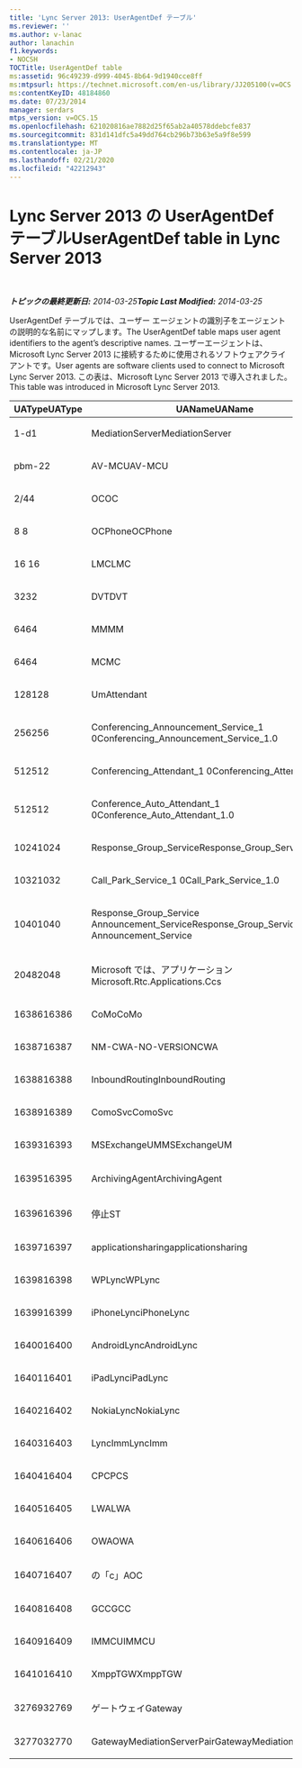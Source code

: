 ```yaml
---
title: 'Lync Server 2013: UserAgentDef テーブル'
ms.reviewer: ''
ms.author: v-lanac
author: lanachin
f1.keywords:
- NOCSH
TOCTitle: UserAgentDef table
ms:assetid: 96c49239-d999-4045-8b64-9d1940cce8ff
ms:mtpsurl: https://technet.microsoft.com/en-us/library/JJ205100(v=OCS.15)
ms:contentKeyID: 48184860
ms.date: 07/23/2014
manager: serdars
mtps_version: v=OCS.15
ms.openlocfilehash: 621020816ae7882d25f65ab2a40578ddebcfe837
ms.sourcegitcommit: 831d141dfc5a49dd764cb296b73b63e5a9f8e599
ms.translationtype: MT
ms.contentlocale: ja-JP
ms.lasthandoff: 02/21/2020
ms.locfileid: "42212943"
---
```

<div data-xmlns="http://www.w3.org/1999/xhtml">

<div class="topic" data-xmlns="http://www.w3.org/1999/xhtml" data-msxsl="urn:schemas-microsoft-com:xslt" data-cs="https://msdn.microsoft.com/">

<div data-asp="https://msdn2.microsoft.com/asp">

# <a name="useragentdef-table-in-lync-server-2013"></a><span data-ttu-id="0c1d8-102">Lync Server 2013 の UserAgentDef テーブル</span><span class="sxs-lookup"><span data-stu-id="0c1d8-102">UserAgentDef table in Lync Server 2013</span></span>

</div>

<div id="mainSection">

<div id="mainBody">

<span> </span>

<span data-ttu-id="0c1d8-103">_**トピックの最終更新日:** 2014-03-25_</span><span class="sxs-lookup"><span data-stu-id="0c1d8-103">_**Topic Last Modified:** 2014-03-25_</span></span>

<span data-ttu-id="0c1d8-104">UserAgentDef テーブルでは、ユーザー エージェントの識別子をエージェントの説明的な名前にマップします。</span><span class="sxs-lookup"><span data-stu-id="0c1d8-104">The UserAgentDef table maps user agent identifiers to the agent’s descriptive names.</span></span> <span data-ttu-id="0c1d8-105">ユーザーエージェントは、Microsoft Lync Server 2013 に接続するために使用されるソフトウェアクライアントです。</span><span class="sxs-lookup"><span data-stu-id="0c1d8-105">User agents are software clients used to connect to Microsoft Lync Server 2013.</span></span> <span data-ttu-id="0c1d8-106">この表は、Microsoft Lync Server 2013 で導入されました。</span><span class="sxs-lookup"><span data-stu-id="0c1d8-106">This table was introduced in Microsoft Lync Server 2013.</span></span>


<table>
<colgroup>
<col style="width: 33%" />
<col style="width: 33%" />
<col style="width: 33%" />
</colgroup>
<thead>
<tr class="header">
<th><span data-ttu-id="0c1d8-107">UAType</span><span class="sxs-lookup"><span data-stu-id="0c1d8-107">UAType</span></span></th>
<th><span data-ttu-id="0c1d8-108">UAName</span><span class="sxs-lookup"><span data-stu-id="0c1d8-108">UAName</span></span></th>
<th><span data-ttu-id="0c1d8-109">UACategory</span><span class="sxs-lookup"><span data-stu-id="0c1d8-109">UACategory</span></span></th>
</tr>
</thead>
<tbody>
<tr class="odd">
<td><p><span data-ttu-id="0c1d8-110">1-d</span><span class="sxs-lookup"><span data-stu-id="0c1d8-110">1</span></span></p></td>
<td><p><span data-ttu-id="0c1d8-111">MediationServer</span><span class="sxs-lookup"><span data-stu-id="0c1d8-111">MediationServer</span></span></p></td>
<td><p><span data-ttu-id="0c1d8-112">MediationServer</span><span class="sxs-lookup"><span data-stu-id="0c1d8-112">MediationServer</span></span></p></td>
</tr>
<tr class="even">
<td><p><span data-ttu-id="0c1d8-113">pbm-2</span><span class="sxs-lookup"><span data-stu-id="0c1d8-113">2</span></span></p></td>
<td><p><span data-ttu-id="0c1d8-114">AV-MCU</span><span class="sxs-lookup"><span data-stu-id="0c1d8-114">AV-MCU</span></span></p></td>
<td><p><span data-ttu-id="0c1d8-115">AV-MCU</span><span class="sxs-lookup"><span data-stu-id="0c1d8-115">AV-MCU</span></span></p></td>
</tr>
<tr class="odd">
<td><p><span data-ttu-id="0c1d8-116">2/4</span><span class="sxs-lookup"><span data-stu-id="0c1d8-116">4</span></span></p></td>
<td><p><span data-ttu-id="0c1d8-117">OC</span><span class="sxs-lookup"><span data-stu-id="0c1d8-117">OC</span></span></p></td>
<td><p><span data-ttu-id="0c1d8-118">OC</span><span class="sxs-lookup"><span data-stu-id="0c1d8-118">OC</span></span></p></td>
</tr>
<tr class="even">
<td><p><span data-ttu-id="0c1d8-119">8 </span><span class="sxs-lookup"><span data-stu-id="0c1d8-119">8</span></span></p></td>
<td><p><span data-ttu-id="0c1d8-120">OCPhone</span><span class="sxs-lookup"><span data-stu-id="0c1d8-120">OCPhone</span></span></p></td>
<td><p><span data-ttu-id="0c1d8-121">OCPhone</span><span class="sxs-lookup"><span data-stu-id="0c1d8-121">OCPhone</span></span></p></td>
</tr>
<tr class="odd">
<td><p><span data-ttu-id="0c1d8-122">16 </span><span class="sxs-lookup"><span data-stu-id="0c1d8-122">16</span></span></p></td>
<td><p><span data-ttu-id="0c1d8-123">LMC</span><span class="sxs-lookup"><span data-stu-id="0c1d8-123">LMC</span></span></p></td>
<td><p><span data-ttu-id="0c1d8-124">LMC</span><span class="sxs-lookup"><span data-stu-id="0c1d8-124">LMC</span></span></p></td>
</tr>
<tr class="even">
<td><p><span data-ttu-id="0c1d8-125">32</span><span class="sxs-lookup"><span data-stu-id="0c1d8-125">32</span></span></p></td>
<td><p><span data-ttu-id="0c1d8-126">DVT</span><span class="sxs-lookup"><span data-stu-id="0c1d8-126">DVT</span></span></p></td>
<td><p><span data-ttu-id="0c1d8-127">DVT</span><span class="sxs-lookup"><span data-stu-id="0c1d8-127">DVT</span></span></p></td>
</tr>
<tr class="odd">
<td><p><span data-ttu-id="0c1d8-128">64</span><span class="sxs-lookup"><span data-stu-id="0c1d8-128">64</span></span></p></td>
<td><p><span data-ttu-id="0c1d8-129">MM</span><span class="sxs-lookup"><span data-stu-id="0c1d8-129">MM</span></span></p></td>
<td><p><span data-ttu-id="0c1d8-130">MM</span><span class="sxs-lookup"><span data-stu-id="0c1d8-130">MM</span></span></p></td>
</tr>
<tr class="even">
<td><p><span data-ttu-id="0c1d8-131">64</span><span class="sxs-lookup"><span data-stu-id="0c1d8-131">64</span></span></p></td>
<td><p><span data-ttu-id="0c1d8-132">MC</span><span class="sxs-lookup"><span data-stu-id="0c1d8-132">MC</span></span></p></td>
<td><p><span data-ttu-id="0c1d8-133">MM</span><span class="sxs-lookup"><span data-stu-id="0c1d8-133">MM</span></span></p></td>
</tr>
<tr class="odd">
<td><p><span data-ttu-id="0c1d8-134">128</span><span class="sxs-lookup"><span data-stu-id="0c1d8-134">128</span></span></p></td>
<td><p><span data-ttu-id="0c1d8-135">Um</span><span class="sxs-lookup"><span data-stu-id="0c1d8-135">Attendant</span></span></p></td>
<td><p><span data-ttu-id="0c1d8-136">Um</span><span class="sxs-lookup"><span data-stu-id="0c1d8-136">Attendant</span></span></p></td>
</tr>
<tr class="even">
<td><p><span data-ttu-id="0c1d8-137">256</span><span class="sxs-lookup"><span data-stu-id="0c1d8-137">256</span></span></p></td>
<td><p><span data-ttu-id="0c1d8-138">Conferencing_Announcement_Service_1 0</span><span class="sxs-lookup"><span data-stu-id="0c1d8-138">Conferencing_Announcement_Service_1.0</span></span></p></td>
<td><p><span data-ttu-id="0c1d8-139">CA</span><span class="sxs-lookup"><span data-stu-id="0c1d8-139">CAS</span></span></p></td>
</tr>
<tr class="odd">
<td><p><span data-ttu-id="0c1d8-140">512</span><span class="sxs-lookup"><span data-stu-id="0c1d8-140">512</span></span></p></td>
<td><p><span data-ttu-id="0c1d8-141">Conferencing_Attendant_1 0</span><span class="sxs-lookup"><span data-stu-id="0c1d8-141">Conferencing_Attendant_1.0</span></span></p></td>
<td><p><span data-ttu-id="0c1d8-142">CAA</span><span class="sxs-lookup"><span data-stu-id="0c1d8-142">CAA</span></span></p></td>
</tr>
<tr class="even">
<td><p><span data-ttu-id="0c1d8-143">512</span><span class="sxs-lookup"><span data-stu-id="0c1d8-143">512</span></span></p></td>
<td><p><span data-ttu-id="0c1d8-144">Conference_Auto_Attendant_1 0</span><span class="sxs-lookup"><span data-stu-id="0c1d8-144">Conference_Auto_Attendant_1.0</span></span></p></td>
<td><p><span data-ttu-id="0c1d8-145">CAA</span><span class="sxs-lookup"><span data-stu-id="0c1d8-145">CAA</span></span></p></td>
</tr>
<tr class="odd">
<td><p><span data-ttu-id="0c1d8-146">1024</span><span class="sxs-lookup"><span data-stu-id="0c1d8-146">1024</span></span></p></td>
<td><p><span data-ttu-id="0c1d8-147">Response_Group_Service</span><span class="sxs-lookup"><span data-stu-id="0c1d8-147">Response_Group_Service</span></span></p></td>
<td><p><span data-ttu-id="0c1d8-148">RG</span><span class="sxs-lookup"><span data-stu-id="0c1d8-148">RGS</span></span></p></td>
</tr>
<tr class="even">
<td><p><span data-ttu-id="0c1d8-149">1032</span><span class="sxs-lookup"><span data-stu-id="0c1d8-149">1032</span></span></p></td>
<td><p><span data-ttu-id="0c1d8-150">Call_Park_Service_1 0</span><span class="sxs-lookup"><span data-stu-id="0c1d8-150">Call_Park_Service_1.0</span></span></p></td>
<td><p><span data-ttu-id="0c1d8-151">CPS</span><span class="sxs-lookup"><span data-stu-id="0c1d8-151">CPS</span></span></p></td>
</tr>
<tr class="odd">
<td><p><span data-ttu-id="0c1d8-152">1040</span><span class="sxs-lookup"><span data-stu-id="0c1d8-152">1040</span></span></p></td>
<td><p><span data-ttu-id="0c1d8-153">Response_Group_Service Announcement_Service</span><span class="sxs-lookup"><span data-stu-id="0c1d8-153">Response_Group_Service Announcement_Service</span></span></p></td>
<td><p><span data-ttu-id="0c1d8-154">AS</span><span class="sxs-lookup"><span data-stu-id="0c1d8-154">AS</span></span></p></td>
</tr>
<tr class="even">
<td><p><span data-ttu-id="0c1d8-155">2048</span><span class="sxs-lookup"><span data-stu-id="0c1d8-155">2048</span></span></p></td>
<td><p><span data-ttu-id="0c1d8-156">Microsoft では、アプリケーション</span><span class="sxs-lookup"><span data-stu-id="0c1d8-156">Microsoft.Rtc.Applications.Ccs</span></span></p></td>
<td><p><span data-ttu-id="0c1d8-157">CC</span><span class="sxs-lookup"><span data-stu-id="0c1d8-157">CCS</span></span></p></td>
</tr>
<tr class="odd">
<td><p><span data-ttu-id="0c1d8-158">16386</span><span class="sxs-lookup"><span data-stu-id="0c1d8-158">16386</span></span></p></td>
<td><p><span data-ttu-id="0c1d8-159">CoMo</span><span class="sxs-lookup"><span data-stu-id="0c1d8-159">CoMo</span></span></p></td>
<td><p><span data-ttu-id="0c1d8-160">CoMo</span><span class="sxs-lookup"><span data-stu-id="0c1d8-160">CoMo</span></span></p></td>
</tr>
<tr class="even">
<td><p><span data-ttu-id="0c1d8-161">16387</span><span class="sxs-lookup"><span data-stu-id="0c1d8-161">16387</span></span></p></td>
<td><p><span data-ttu-id="0c1d8-162">NM-CWA-NO-VERSION</span><span class="sxs-lookup"><span data-stu-id="0c1d8-162">CWA</span></span></p></td>
<td><p><span data-ttu-id="0c1d8-163">NM-CWA-NO-VERSION</span><span class="sxs-lookup"><span data-stu-id="0c1d8-163">CWA</span></span></p></td>
</tr>
<tr class="odd">
<td><p><span data-ttu-id="0c1d8-164">16388</span><span class="sxs-lookup"><span data-stu-id="0c1d8-164">16388</span></span></p></td>
<td><p><span data-ttu-id="0c1d8-165">InboundRouting</span><span class="sxs-lookup"><span data-stu-id="0c1d8-165">InboundRouting</span></span></p></td>
<td><p><span data-ttu-id="0c1d8-166">InboundRouting</span><span class="sxs-lookup"><span data-stu-id="0c1d8-166">InboundRouting</span></span></p></td>
</tr>
<tr class="even">
<td><p><span data-ttu-id="0c1d8-167">16389</span><span class="sxs-lookup"><span data-stu-id="0c1d8-167">16389</span></span></p></td>
<td><p><span data-ttu-id="0c1d8-168">ComoSvc</span><span class="sxs-lookup"><span data-stu-id="0c1d8-168">ComoSvc</span></span></p></td>
<td><p><span data-ttu-id="0c1d8-169">ComoSvc</span><span class="sxs-lookup"><span data-stu-id="0c1d8-169">ComoSvc</span></span></p></td>
</tr>
<tr class="odd">
<td><p><span data-ttu-id="0c1d8-170">16393</span><span class="sxs-lookup"><span data-stu-id="0c1d8-170">16393</span></span></p></td>
<td><p><span data-ttu-id="0c1d8-171">MSExchangeUM</span><span class="sxs-lookup"><span data-stu-id="0c1d8-171">MSExchangeUM</span></span></p></td>
<td><p><span data-ttu-id="0c1d8-172">ExUM</span><span class="sxs-lookup"><span data-stu-id="0c1d8-172">ExUM</span></span></p></td>
</tr>
<tr class="even">
<td><p><span data-ttu-id="0c1d8-173">16395</span><span class="sxs-lookup"><span data-stu-id="0c1d8-173">16395</span></span></p></td>
<td><p><span data-ttu-id="0c1d8-174">ArchivingAgent</span><span class="sxs-lookup"><span data-stu-id="0c1d8-174">ArchivingAgent</span></span></p></td>
<td><p><span data-ttu-id="0c1d8-175">アーキテクチャエージェント</span><span class="sxs-lookup"><span data-stu-id="0c1d8-175">ARCHAGENT</span></span></p></td>
</tr>
<tr class="odd">
<td><p><span data-ttu-id="0c1d8-176">16396</span><span class="sxs-lookup"><span data-stu-id="0c1d8-176">16396</span></span></p></td>
<td><p><span data-ttu-id="0c1d8-177">停止</span><span class="sxs-lookup"><span data-stu-id="0c1d8-177">ST</span></span></p></td>
<td><p><span data-ttu-id="0c1d8-178">停止</span><span class="sxs-lookup"><span data-stu-id="0c1d8-178">ST</span></span></p></td>
</tr>
<tr class="even">
<td><p><span data-ttu-id="0c1d8-179">16397</span><span class="sxs-lookup"><span data-stu-id="0c1d8-179">16397</span></span></p></td>
<td><p><span data-ttu-id="0c1d8-180">applicationsharing</span><span class="sxs-lookup"><span data-stu-id="0c1d8-180">applicationsharing</span></span></p></td>
<td><p><span data-ttu-id="0c1d8-181">ASMCU</span><span class="sxs-lookup"><span data-stu-id="0c1d8-181">ASMCU</span></span></p></td>
</tr>
<tr class="odd">
<td><p><span data-ttu-id="0c1d8-182">16398</span><span class="sxs-lookup"><span data-stu-id="0c1d8-182">16398</span></span></p></td>
<td><p><span data-ttu-id="0c1d8-183">WPLync</span><span class="sxs-lookup"><span data-stu-id="0c1d8-183">WPLync</span></span></p></td>
<td><p><span data-ttu-id="0c1d8-184">WPLync</span><span class="sxs-lookup"><span data-stu-id="0c1d8-184">WPLync</span></span></p></td>
</tr>
<tr class="even">
<td><p><span data-ttu-id="0c1d8-185">16399</span><span class="sxs-lookup"><span data-stu-id="0c1d8-185">16399</span></span></p></td>
<td><p><span data-ttu-id="0c1d8-186">iPhoneLync</span><span class="sxs-lookup"><span data-stu-id="0c1d8-186">iPhoneLync</span></span></p></td>
<td><p><span data-ttu-id="0c1d8-187">iPhoneLync</span><span class="sxs-lookup"><span data-stu-id="0c1d8-187">iPhoneLync</span></span></p></td>
</tr>
<tr class="odd">
<td><p><span data-ttu-id="0c1d8-188">16400</span><span class="sxs-lookup"><span data-stu-id="0c1d8-188">16400</span></span></p></td>
<td><p><span data-ttu-id="0c1d8-189">AndroidLync</span><span class="sxs-lookup"><span data-stu-id="0c1d8-189">AndroidLync</span></span></p></td>
<td><p><span data-ttu-id="0c1d8-190">AndroidLync</span><span class="sxs-lookup"><span data-stu-id="0c1d8-190">AndroidLync</span></span></p></td>
</tr>
<tr class="even">
<td><p><span data-ttu-id="0c1d8-191">16401</span><span class="sxs-lookup"><span data-stu-id="0c1d8-191">16401</span></span></p></td>
<td><p><span data-ttu-id="0c1d8-192">iPadLync</span><span class="sxs-lookup"><span data-stu-id="0c1d8-192">iPadLync</span></span></p></td>
<td><p><span data-ttu-id="0c1d8-193">iPadLync</span><span class="sxs-lookup"><span data-stu-id="0c1d8-193">iPadLync</span></span></p></td>
</tr>
<tr class="odd">
<td><p><span data-ttu-id="0c1d8-194">16402</span><span class="sxs-lookup"><span data-stu-id="0c1d8-194">16402</span></span></p></td>
<td><p><span data-ttu-id="0c1d8-195">NokiaLync</span><span class="sxs-lookup"><span data-stu-id="0c1d8-195">NokiaLync</span></span></p></td>
<td><p><span data-ttu-id="0c1d8-196">NokiaLync</span><span class="sxs-lookup"><span data-stu-id="0c1d8-196">NokiaLync</span></span></p></td>
</tr>
<tr class="even">
<td><p><span data-ttu-id="0c1d8-197">16403</span><span class="sxs-lookup"><span data-stu-id="0c1d8-197">16403</span></span></p></td>
<td><p><span data-ttu-id="0c1d8-198">LyncImm</span><span class="sxs-lookup"><span data-stu-id="0c1d8-198">LyncImm</span></span></p></td>
<td><p><span data-ttu-id="0c1d8-199">LyncImm</span><span class="sxs-lookup"><span data-stu-id="0c1d8-199">LyncImm</span></span></p></td>
</tr>
<tr class="odd">
<td><p><span data-ttu-id="0c1d8-200">16404</span><span class="sxs-lookup"><span data-stu-id="0c1d8-200">16404</span></span></p></td>
<td><p><span data-ttu-id="0c1d8-201">CPC</span><span class="sxs-lookup"><span data-stu-id="0c1d8-201">PCS</span></span></p></td>
<td><p><span data-ttu-id="0c1d8-202">CPC</span><span class="sxs-lookup"><span data-stu-id="0c1d8-202">PCS</span></span></p></td>
</tr>
<tr class="even">
<td><p><span data-ttu-id="0c1d8-203">16405</span><span class="sxs-lookup"><span data-stu-id="0c1d8-203">16405</span></span></p></td>
<td><p><span data-ttu-id="0c1d8-204">LWA</span><span class="sxs-lookup"><span data-stu-id="0c1d8-204">LWA</span></span></p></td>
<td><p><span data-ttu-id="0c1d8-205">LWA</span><span class="sxs-lookup"><span data-stu-id="0c1d8-205">LWA</span></span></p></td>
</tr>
<tr class="odd">
<td><p><span data-ttu-id="0c1d8-206">16406</span><span class="sxs-lookup"><span data-stu-id="0c1d8-206">16406</span></span></p></td>
<td><p><span data-ttu-id="0c1d8-207">OWA</span><span class="sxs-lookup"><span data-stu-id="0c1d8-207">OWA</span></span></p></td>
<td><p><span data-ttu-id="0c1d8-208">OWA</span><span class="sxs-lookup"><span data-stu-id="0c1d8-208">OWA</span></span></p></td>
</tr>
<tr class="even">
<td><p><span data-ttu-id="0c1d8-209">16407</span><span class="sxs-lookup"><span data-stu-id="0c1d8-209">16407</span></span></p></td>
<td><p><span data-ttu-id="0c1d8-210">の「c」</span><span class="sxs-lookup"><span data-stu-id="0c1d8-210">AOC</span></span></p></td>
<td><p><span data-ttu-id="0c1d8-211">の「c」</span><span class="sxs-lookup"><span data-stu-id="0c1d8-211">AOC</span></span></p></td>
</tr>
<tr class="odd">
<td><p><span data-ttu-id="0c1d8-212">16408</span><span class="sxs-lookup"><span data-stu-id="0c1d8-212">16408</span></span></p></td>
<td><p><span data-ttu-id="0c1d8-213">GCC</span><span class="sxs-lookup"><span data-stu-id="0c1d8-213">GCC</span></span></p></td>
<td><p><span data-ttu-id="0c1d8-214">GCC</span><span class="sxs-lookup"><span data-stu-id="0c1d8-214">GCC</span></span></p></td>
</tr>
<tr class="even">
<td><p><span data-ttu-id="0c1d8-215">16409</span><span class="sxs-lookup"><span data-stu-id="0c1d8-215">16409</span></span></p></td>
<td><p><span data-ttu-id="0c1d8-216">IMMCU</span><span class="sxs-lookup"><span data-stu-id="0c1d8-216">IMMCU</span></span></p></td>
<td><p><span data-ttu-id="0c1d8-217">IMMCU</span><span class="sxs-lookup"><span data-stu-id="0c1d8-217">IMMCU</span></span></p></td>
</tr>
<tr class="odd">
<td><p><span data-ttu-id="0c1d8-218">16410</span><span class="sxs-lookup"><span data-stu-id="0c1d8-218">16410</span></span></p></td>
<td><p><span data-ttu-id="0c1d8-219">XmppTGW</span><span class="sxs-lookup"><span data-stu-id="0c1d8-219">XmppTGW</span></span></p></td>
<td><p><span data-ttu-id="0c1d8-220">XmppGateway</span><span class="sxs-lookup"><span data-stu-id="0c1d8-220">XmppGateway</span></span></p></td>
</tr>
<tr class="even">
<td><p><span data-ttu-id="0c1d8-221">32769</span><span class="sxs-lookup"><span data-stu-id="0c1d8-221">32769</span></span></p></td>
<td><p><span data-ttu-id="0c1d8-222">ゲートウェイ</span><span class="sxs-lookup"><span data-stu-id="0c1d8-222">Gateway</span></span></p></td>
<td><p><span data-ttu-id="0c1d8-223">ゲートウェイ</span><span class="sxs-lookup"><span data-stu-id="0c1d8-223">Gateway</span></span></p></td>
</tr>
<tr class="odd">
<td><p><span data-ttu-id="0c1d8-224">32770</span><span class="sxs-lookup"><span data-stu-id="0c1d8-224">32770</span></span></p></td>
<td><p><span data-ttu-id="0c1d8-225">GatewayMediationServerPair</span><span class="sxs-lookup"><span data-stu-id="0c1d8-225">GatewayMediationServerPair</span></span></p></td>
<td><p><span data-ttu-id="0c1d8-226">GatewayMediationServerPair</span><span class="sxs-lookup"><span data-stu-id="0c1d8-226">GatewayMediationServerPair</span></span></p></td>
</tr>
</tbody>
</table>


</div>

<span> </span>

</div>

</div>

</div>

